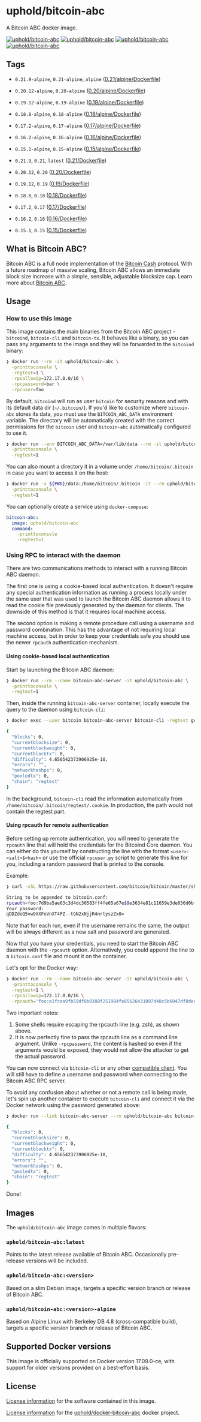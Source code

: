 # uphold/bitcoin-abc

A Bitcoin ABC docker image.

[![uphold/bitcoin-abc][docker-pulls-image]][docker-hub-url] [![uphold/bitcoin-abc][docker-stars-image]][docker-hub-url] [![uphold/bitcoin-abc][docker-size-image]][docker-hub-url] [![uphold/bitcoin-abc][docker-layers-image]][docker-hub-url]

## Tags

- `0.21.9-alpine`, `0.21-alpine`, `alpine` ([0.21/alpine/Dockerfile](https://github.com/uphold/docker-bitcoin-abc/blob/master/0.21/alpine/Dockerfile))
- `0.20.12-alpine`, `0.20-alpine` ([0.20/alpine/Dockerfile](https://github.com/uphold/docker-bitcoin-abc/blob/master/0.20/alpine/Dockerfile))
- `0.19.12-alpine`, `0.19-alpine` ([0.19/alpine/Dockerfile](https://github.com/uphold/docker-bitcoin-abc/blob/master/0.19/alpine/Dockerfile))
- `0.18.8-alpine`, `0.18-alpine` ([0.18/alpine/Dockerfile](https://github.com/uphold/docker-bitcoin-abc/blob/master/0.18/alpine/Dockerfile))
- `0.17.2-alpine`, `0.17-alpine` ([0.17/alpine/Dockerfile](https://github.com/uphold/docker-bitcoin-abc/blob/master/0.17/alpine/Dockerfile))
- `0.16.2-alpine`, `0.16-alpine` ([0.16/alpine/Dockerfile](https://github.com/uphold/docker-bitcoin-abc/blob/master/0.16/alpine/Dockerfile))
- `0.15.1-alpine`, `0.15-alpine` ([0.15/alpine/Dockerfile](https://github.com/uphold/docker-bitcoin-abc/blob/master/0.15/alpine/Dockerfile))

- `0.21.9`, `0.21`, `latest` ([0.21/Dockerfile](https://github.com/uphold/docker-bitcoin-abc/blob/master/0.21/Dockerfile))
- `0.20.12`, `0.20` ([0.20/Dockerfile](https://github.com/uphold/docker-bitcoin-abc/blob/master/0.20/Dockerfile))
- `0.19.12`, `0.19` ([0.19/Dockerfile](https://github.com/uphold/docker-bitcoin-abc/blob/master/0.19/Dockerfile))
- `0.18.8`, `0.18` ([0.18/Dockerfile](https://github.com/uphold/docker-bitcoin-abc/blob/master/0.18/Dockerfile))
- `0.17.2`, `0.17` ([0.17/Dockerfile](https://github.com/uphold/docker-bitcoin-abc/blob/master/0.17/Dockerfile))
- `0.16.2`, `0.16` ([0.16/Dockerfile](https://github.com/uphold/docker-bitcoin-abc/blob/master/0.16/Dockerfile))
- `0.15.1`, `0.15` ([0.15/Dockerfile](https://github.com/uphold/docker-bitcoin-abc/blob/master/0.15/Dockerfile))

## What is Bitcoin ABC?

Bitcoin ABC is a full node implementation of the [Bitcoin Cash](https://www.bitcoincash.org) protocol. With a future roadmap of massive scaling, Bitcoin ABC allows an immediate block size increase with a simple, sensible, adjustable blocksize cap. Learn more about [Bitcoin ABC](https://www.bitcoinabc.org).

## Usage

### How to use this image

This image contains the main binaries from the Bitcoin ABC project - `bitcoind`, `bitcoin-cli` and `bitcoin-tx`. It behaves like a binary, so you can pass any arguments to the image and they will be forwarded to the `bitcoind` binary:

```sh
❯ docker run --rm -it uphold/bitcoin-abc \
  -printtoconsole \
  -regtest=1 \
  -rpcallowip=172.17.0.0/16 \
  -rpcpassword=bar \
  -rpcuser=foo
```

By default, `bitcoind` will run as user `bitcoin` for security reasons and with its default data dir (`~/.bitcoin/`). If you'd like to customize where `bitcoin-abc` stores its data, you must use the `BITCOIN_ABC_DATA` environment variable. The directory will be automatically created with the correct permissions for the `bitcoin` user and `bitcoin-abc` automatically configured to use it.

```sh
❯ docker run --env BITCOIN_ABC_DATA=/var/lib/data --rm -it uphold/bitcoin-abc \
  -printtoconsole \
  -regtest=1
```

You can also mount a directory it in a volume under `/home/bitcoin/.bitcoin` in case you want to access it on the host:

```sh
❯ docker run -v ${PWD}/data:/home/bitcoin/.bitcoin -it --rm uphold/bitcoin-abc \
  -printtoconsole \
  -regtest=1
```

You can optionally create a service using `docker-compose`:

```yml
bitcoin-abc:
  image: uphold/bitcoin-abc
  command:
    -printtoconsole
    -regtest=1
```

### Using RPC to interact with the daemon

There are two communications methods to interact with a running Bitcoin ABC daemon.

The first one is using a cookie-based local authentication. It doesn't require any special authentication information as running a process locally under the same user that was used to launch the Bitcoin ABC daemon allows it to read the cookie file previously generated by the daemon for clients. The downside of this method is that it requires local machine access.

The second option is making a remote procedure call using a username and password combination. This has the advantage of not requiring local machine access, but in order to keep your credentials safe you should use the newer `rpcauth` authentication mechanism.

#### Using cookie-based local authentication

Start by launching the Bitcoin ABC daemon:

```sh
❯ docker run --rm --name bitcoin-abc-server -it uphold/bitcoin-abc \
  -printtoconsole \
  -regtest=1
```

Then, inside the running `bitcoin-abc-server` container, locally execute the query to the daemon using `bitcoin-cli`:

```sh
❯ docker exec --user bitcoin bitcoin-abc-server bitcoin-cli -regtest getmininginfo

{
  "blocks": 0,
  "currentblocksize": 0,
  "currentblockweight": 0,
  "currentblocktx": 0,
  "difficulty": 4.656542373906925e-10,
  "errors": "",
  "networkhashps": 0,
  "pooledtx": 0,
  "chain": "regtest"
}
```

In the background, `bitcoin-cli` read the information automatically from `/home/bitcoin/.bitcoin/regtest/.cookie`. In production, the path would not contain the regtest part.

#### Using rpcauth for remote authentication

Before setting up remote authentication, you will need to generate the `rpcauth` line that will hold the credentials for the Bitcoind Core daemon. You can either do this yourself by constructing the line with the format `<user>:<salt>$<hash>` or use the official `rpcuser.py` script to generate this line for you, including a random password that is printed to the console.

Example:

```sh
❯ curl -sSL https://raw.githubusercontent.com/bitcoin/bitcoin/master/share/rpcuser/rpcuser.py | python - <username>

String to be appended to bitcoin.conf:
rpcauth=foo:7d9ba5ae63c3d4dc30583ff4fe65a67e$9e3634e81c11659e3de036d0bf88f89cd169c1039e6e09607562d54765c649cc
Your password:
qDDZdeQ5vw9XXFeVnXT4PZ--tGN2xNjjR4nrtyszZx0=
```

Note that for each run, even if the username remains the same, the output will be always different as a new salt and password are generated.

Now that you have your credentials, you need to start the Bitcoin ABC daemon with the `-rpcauth` option. Alternatively, you could append the line to a `bitcoin.conf` file and mount it on the container.

Let's opt for the Docker way:

```sh
❯ docker run --rm --name bitcoin-abc-server -it uphold/bitcoin-abc \
  -printtoconsole \
  -regtest=1 \
  -rpcallowip=172.17.0.0/16 \
  -rpcauth='foo:e1fcea9fb59df8b0388f251984fe85$26431097d48c5b6047df8dee64f387f63835c01a2a463728ad75087d0133b8e6'
```

Two important notes:

1. Some shells require escaping the rpcauth line (e.g. zsh), as shown above.
2. It is now perfectly fine to pass the rpcauth line as a command line argument. Unlike `-rpcpassword`, the content is hashed so even if the arguments would be exposed, they would not allow the attacker to get the actual password.

You can now connect via `bitcoin-cli` or any other [compatible client](https://github.com/uphold/bitcoin-abc). You will still have to define a username and password when connecting to the Bitcoin ABC RPC server.

To avoid any confusion about whether or not a remote call is being made, let's spin up another container to execute `bitcoin-cli` and connect it via the Docker network using the password generated above:

```sh
❯ docker run --link bitcoin-abc-server --rm uphold/bitcoin-abc bitcoin-cli -rpcconnect=bitcoin-abc-server -regtest -rpcuser=foo -rpcpassword='j1DuzF7QRUp-iSXjgewO9T_WT1Qgrtz_XWOHCMn_O-Y=' getmininginfo

{
  "blocks": 0,
  "currentblocksize": 0,
  "currentblockweight": 0,
  "currentblocktx": 0,
  "difficulty": 4.656542373906925e-10,
  "errors": "",
  "networkhashps": 0,
  "pooledtx": 0,
  "chain": "regtest"
}
```

Done!

## Images

The `uphold/bitcoin-abc` image comes in multiple flavors:

### `uphold/bitcoin-abc:latest`

Points to the latest release available of Bitcoin ABC. Occasionally pre-release versions will be included.

### `uphold/bitcoin-abc:<version>`

Based on a slim Debian image, targets a specific version branch or release of Bitcoin ABC.

### `uphold/bitcoin-abc:<version>-alpine`

Based on Alpine Linux with Berkeley DB 4.8 (cross-compatible build), targets a specific version branch or release of Bitcoin ABC.

## Supported Docker versions

This image is officially supported on Docker version 17.09.0-ce, with support for older versions provided on a best-effort basis.

## License

[License information](https://github.com/Bitcoin-ABC/bitcoin-abc/blob/master/COPYING) for the software contained in this image.

[License information](https://github.com/uphold/docker-bitcoin-abc/blob/master/LICENSE) for the [uphold/docker-bitcoin-abc][docker-hub-url] docker project.

[docker-hub-url]: https://hub.docker.com/r/uphold/bitcoin-abc
[docker-layers-image]: https://img.shields.io/imagelayers/layers/uphold/bitcoin-abc/latest.svg?style=flat-square
[docker-pulls-image]: https://img.shields.io/docker/pulls/uphold/bitcoin-abc.svg?style=flat-square
[docker-size-image]: https://img.shields.io/imagelayers/image-size/uphold/bitcoin-abc/latest.svg?style=flat-square
[docker-stars-image]: https://img.shields.io/docker/stars/uphold/bitcoin-abc.svg?style=flat-square
